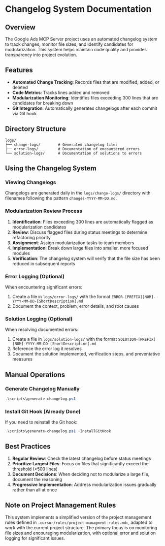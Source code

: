 # Changelog System Documentation

## Overview

The Google Ads MCP Server project uses an automated changelog system to track changes, monitor file sizes, and identify candidates for modularization. This system helps maintain code quality and provides transparency into project evolution.

## Features

- **Automated Change Tracking**: Records files that are modified, added, or deleted
- **Code Metrics**: Tracks lines added and removed
- **Modularization Monitoring**: Identifies files exceeding 300 lines that are candidates for breaking down
- **Git Integration**: Automatically generates changelogs after each commit via Git hook

## Directory Structure

```
logs/
├── change-logs/        # Generated changelog files
├── error-logs/         # Documentation of encountered errors
└── solution-logs/      # Documentation of solutions to errors
```

## Using the Changelog System

### Viewing Changelogs

Changelogs are generated daily in the `logs/change-logs/` directory with filenames following the pattern `changes-YYYY-MM-DD.md`.

### Modularization Review Process

1. **Identification**: Files exceeding 300 lines are automatically flagged as modularization candidates
2. **Review**: Discuss flagged files during status meetings to determine refactoring priority
3. **Assignment**: Assign modularization tasks to team members
4. **Implementation**: Break down large files into smaller, more focused modules
5. **Verification**: The changelog system will verify that the file size has been reduced in subsequent reports

### Error Logging (Optional)

When encountering significant errors:

1. Create a file in `logs/error-logs/` with the format `ERROR-[PREFIX][NUM]-YYYY-MM-DD-[ShortDescription].md`
2. Document the context, problem, error details, and root causes

### Solution Logging (Optional)

When resolving documented errors:

1. Create a file in `logs/solution-logs/` with the format `SOLUTION-[PREFIX][NUM]-YYYY-MM-DD-[ShortDescription].md`
2. Reference the error log it resolves
3. Document the solution implemented, verification steps, and preventative measures

## Manual Operations

### Generate Changelog Manually

```powershell
.\scripts\generate-changelog.ps1
```

### Install Git Hook (Already Done)

If you need to reinstall the Git hook:

```powershell
.\scripts\generate-changelog.ps1 -InstallGitHook
```

## Best Practices

1. **Regular Review**: Check the latest changelog before status meetings
2. **Prioritize Largest Files**: Focus on files that significantly exceed the threshold (>500 lines)
3. **Document Decisions**: When deciding not to modularize a large file, document the reasoning
4. **Progressive Implementation**: Address modularization issues gradually rather than all at once

## Note on Project Management Rules

This system implements a simplified version of the project management rules defined in `.cursor/rules/project-managment-rules.mdc`, adapted to work with the current project structure. The primary focus is on monitoring file sizes and encouraging modularization, with optional error and solution logging for significant issues. 